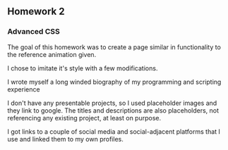 ## Homework 2
### Advanced CSS

The goal of this homework was to create a page similar in functionality to the reference animation given.

I chose to imitate it's style with a few modifications.

I wrote myself a long winded biography of my programming and scripting experience

I don't have any presentable projects, so I used placeholder images and they link to google. The titles and descriptions are also placeholders, not referencing any existing project, at least on purpose. 

I got links to a couple of social media and social-adjacent platforms that I use and linked them to my own profiles.